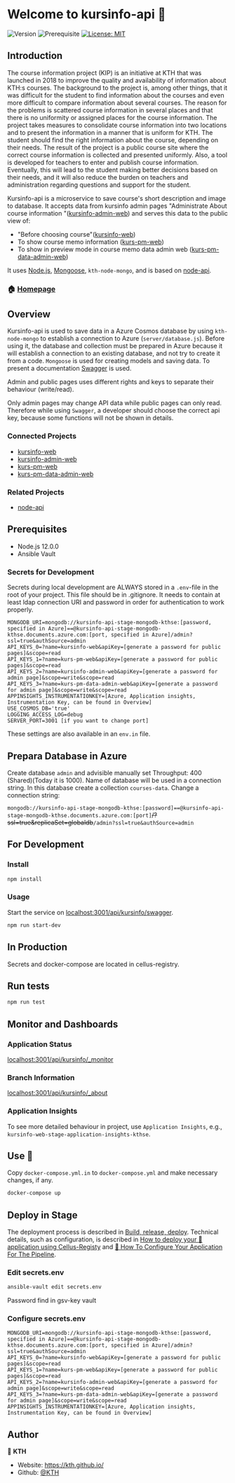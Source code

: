 # Welcome to kursinfo-api 👋

![Version](https://img.shields.io/badge/version-0.8.0-blue.svg?cacheSeconds=2592000)
![Prerequisite](https://img.shields.io/badge/node-12.0.0-blue.svg)
[![License: MIT](https://img.shields.io/badge/License-MIT-yellow.svg)](#)

## Introduction

The course information project (KIP) is an initiative at KTH that was launched in 2018 to improve the quality and availability of information about KTH:s courses. The background to the project is, among other things, that it was difficult for the student to find information about the courses and even more difficult to compare information about several courses. The reason for the problems is scattered course information in several places and that there is no uniformity or assigned places for the course information. The project takes measures to consolidate course information into two locations and to present the information in a manner that is uniform for KTH. The student should find the right information about the course, depending on their needs. The result of the project is a public course site where the correct course information is collected and presented uniformly. Also, a tool is developed for teachers to enter and publish course information. Eventually, this will lead to the student making better decisions based on their needs, and it will also reduce the burden on teachers and administration regarding questions and support for the student.

Kursinfo-api is a microservice to save course's short description and image to database. It accepts data from kursinfo admin pages "Administrate About course information
"([kursinfo-admin-web](https://github.com/KTH/kursinfo-admin-web)) and serves this data to the public view of:
- "Before choosing course"([kursinfo-web](https://github.com/KTH/kursinfo-web))
- To show course memo information ([kurs-pm-web](https://github.com/KTH/kurs-pm-web))
- To show in preview mode in course memo data admin web ([kurs-pm-data-admin-web](https://github.com/KTH/kurs-pm-data-admin-web))

It uses [Node.js](https://nodejs.org/), [Mongoose](https://mongoosejs.com/), `kth-node-mongo`, and is based on [node-api](https://github.com/KTH/node-api).

### 🏠 [Homepage](https://github.com/KTH/kursinfo-api)

## Overview

Kursinfo-api is used to save data in a Azure Cosmos database by using `kth-node-mongo` to establish a connection to Azure (`server/database.js`). Before using it, the database and collection must be prepared in Azure because it will establish a connection to an existing database, and not try to create it from a code. `Mongoose` is used for creating models and saving data. To present a documentation [Swagger](https://swagger.io/) is used.

Admin and public pages uses different rights and keys to separate their behaviour (write/read).

Only admin pages may change API data while public pages can only read. Therefore while using `Swagger`, a developer should choose the correct api key, because some functions will not be shown in details.

### Connected Projects
- [kursinfo-web](https://github.com/KTH/kursinfo-web)
- [kursinfo-admin-web](https://github.com/KTH/kursinfo-admin-web)
- [kurs-pm-web](https://github.com/KTH/kurs-pm-web)
- [kurs-pm-data-admin-web](https://github.com/KTH/kurs-pm-data-admin-web)

### Related Projects
- [node-api](https://github.com/KTH/node-api)

## Prerequisites

- Node.js 12.0.0
- Ansible Vault

### Secrets for Development

Secrets during local development are ALWAYS stored in a `.env`-file in the root of your project. This file should be in .gitignore. It needs to contain at least ldap connection URI and password in order for authentication to work properly.

```
MONGODB_URI=mongodb://kursinfo-api-stage-mongodb-kthse:[password, specified in Azure]==@kursinfo-api-stage-mongodb-kthse.documents.azure.com:[port, specified in Azure]/admin?ssl=true&authSource=admin
API_KEYS_0=?name=kursinfo-web&apiKey=[generate a password for public pages]&scope=read
API_KEYS_1=?name=kurs-pm-web&apiKey=[generate a password for public pages]&scope=read
API_KEYS_2=?name=kursinfo-admin-web&apiKey=[generate a password for admin page]&scope=write&scope=read
API_KEYS_3=?name=kurs-pm-data-admin-web&apiKey=[generate a password for admin page]&scope=write&scope=read
APPINSIGHTS_INSTRUMENTATIONKEY=[Azure, Application insights, Instrumentation Key, can be found in Overview]
USE_COSMOS_DB='true'
LOGGING_ACCESS_LOG=debug
SERVER_PORT=3001 [if you want to change port]
```

These settings are also available in an `env.in` file.

## Prepara Database in Azure

Create database `admin` and advisible manually set Throughput: 400 (Shared)(Today it is 1000).
Name of database will be used in a connection string.
In this database create a collection `courses-data`.
Change a connection string:

`mongodb://kursinfo-api-stage-mongodb-kthse:[password]==@kursinfo-api-stage-mongodb-kthse.documents.azure.com:[port]`~~/?ssl=true&replicaSet=globaldb~~`/admin?ssl=true&authSource=admin`

## For Development

### Install

```sh
npm install
```

### Usage

Start the service on [localhost:3001/api/kursinfo/swagger](http://localhost:3001/api/kursinfo/swagger).

```sh
npm run start-dev
```

## In Production

Secrets and docker-compose are located in cellus-registry.

## Run tests

```sh
npm run test
```

## Monitor and Dashboards

### Application Status

[localhost:3001/api/kursinfo/\_monitor](http://localhost:3001/api/kursinfo/_monitor)

### Branch Information

[localhost:3001/api/kursinfo/\_about](http://localhost:3001/api/kursinfo/_about)

### Application Insights

To see more detailed behaviour in project, use `Application Insights`, e.g., `kursinfo-web-stage-application-insights-kthse`.

## Use 🐳

Copy `docker-compose.yml.in` to `docker-compose.yml` and make necessary changes, if any.

```sh
docker-compose up
```

## Deploy in Stage

The deployment process is described in [Build, release, deploy](https://confluence.sys.kth.se/confluence/x/aY3_Ag). Technical details, such as configuration, is described in [How to deploy your 🐳 application using Cellus-Registy](https://gita.sys.kth.se/Infosys/cellus-registry/blob/master/HOW-TO-DEPLOY.md) and [🔧 How To Configure Your Application For The Pipeline](https://gita.sys.kth.se/Infosys/cellus-registry/blob/master/HOW-TO-CONFIGURE.md).

### Edit secrets.env

```sh
ansible-vault edit secrets.env
```

Password find in gsv-key vault

### Configure secrets.env

```
MONGODB_URI=mongodb://kursinfo-api-stage-mongodb-kthse:[password, specified in Azure]==@kursinfo-api-stage-mongodb-kthse.documents.azure.com:[port, specified in Azure]/admin?ssl=true&authSource=admin
API_KEYS_0=?name=kursinfo-web&apiKey=[generate a password for public pages]&scope=read
API_KEYS_1=?name=kurs-pm-web&apiKey=[generate a password for public pages]&scope=read
API_KEYS_2=?name=kursinfo-admin-web&apiKey=[generate a password for admin page]&scope=write&scope=read
API_KEYS_3=?name=kurs-pm-data-admin-web&apiKey=[generate a password for admin page]&scope=write&scope=read
APPINSIGHTS_INSTRUMENTATIONKEY=[Azure, Application insights, Instrumentation Key, can be found in Overview]
```


## Author

👤 **KTH**

- Website: https://kth.github.io/
- Github: [@KTH](https://github.com/KTH)
